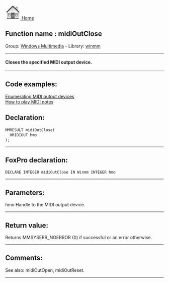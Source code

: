 [<img src="../../images/home.png"> Home ](https://github.com/VFPX/Win32API)  

## Function name : midiOutClose
Group: [Windows Multimedia](../../functions_group.md#Windows_Multimedia)  -  Library: [winmm](../../../libraries.md#winmm)  
***  


#### Closes the specified MIDI output device.

***  


## Code examples:
[Enumerating MIDI output devices](../../samples/sample_507.md)  
[How to play MIDI notes](../../samples/sample_537.md)  

## Declaration:
```foxpro  
MMRESULT midiOutClose(
  HMIDIOUT hmo
);  
```  
***  


## FoxPro declaration:
```foxpro  
DECLARE INTEGER midiOutClose IN Winmm INTEGER hmo  
```  
***  


## Parameters:
hmo
Handle to the MIDI output device.
  
***  


## Return value:
Returns MMSYSERR_NOERROR (0) if successful or an error otherwise.  
***  


## Comments:
See also: midiOutOpen, midiOutReset.  
  
***  

